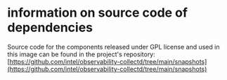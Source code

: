 # information on source code of dependencies

Source code for the components released under GPL license and used in this image can be found in the project's repository: [https://github.com/intel/observability-collectd/tree/main/snapshots](https://github.com/intel/observability-collectd/tree/main/snapshots)
